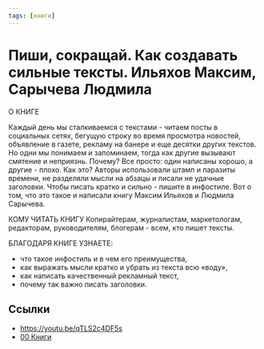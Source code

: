 ```yaml
---
tags: [книги]
---
```

# Пиши, сокращай. Как создавать сильные тексты. Ильяхов Максим, Сарычева Людмила

О КНИГЕ

Каждый день мы сталкиваемся с текстами - читаем посты в социальных сетях, бегущую строку во время просмотра новостей, объявление в газете, рекламу на банере и еще десятки других текстов. Но одни мы понимаем и запоминаем, тогда как другие вызывают смятение и неприязнь. Почему? Все просто: один написаны хорошо, а другие - плохо. Как это? Авторы использовали штамп и паразиты времени, не разделяли мысли на абзацы и писали не удачные заголовки. Чтобы писать кратко и сильно - пишите в инфостиле. Вот о том, что это такое и написали книгу Максим Ильяхов и Людмила Сарычева.

КОМУ ЧИТАТЬ КНИГУ Копирайтерам, журналистам, маркетологам, редакторам, руководителям, блогерам - всем, кто пишет тексты.

БЛАГОДАРЯ КНИГЕ УЗНАЕТЕ:

- что такое инфостиль и в чем его преимущества,
- как выражать мысли кратко и убрать из текста всю «воду»,
- как написать качественный рекламный текст,
- почему так важно писать заголовки.

## Ссылки

- <https://youtu.be/qTLS2c4DF5s>
- [00 Книги](00%20%D0%9A%D0%BD%D0%B8%D0%B3%D0%B8.md)
